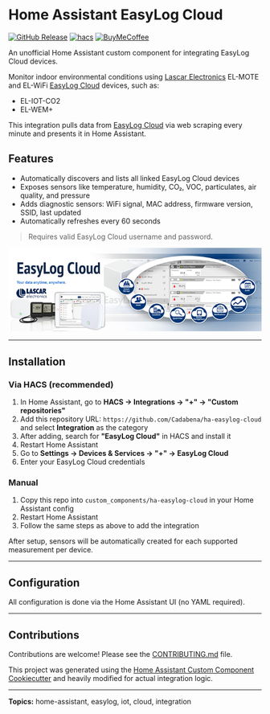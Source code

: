 # Home Assistant EasyLog Cloud

[![GitHub Release][releases-shield]][releases]
[![hacs][hacsbadge]][hacs]
[![BuyMeCoffee][buymecoffeebadge]][buymecoffee]

An unofficial Home Assistant custom component for integrating EasyLog Cloud devices.

Monitor indoor environmental conditions using [Lascar Electronics](https://lascarelectronics.com/) EL-MOTE and EL-WiFi [EasyLog Cloud](https://lascarelectronics.com/software/easylog-software/easylog-cloud/) devices, such as:

- EL-IOT-CO2
- EL-WEM+

This integration pulls data from [EasyLog Cloud](https://easylogcloud.com) via web scraping every minute and presents it in Home Assistant.

## Features

- Automatically discovers and lists all linked EasyLog Cloud devices
- Exposes sensors like temperature, humidity, CO₂, VOC, particulates, air quality, and pressure
- Adds diagnostic sensors: WiFi signal, MAC address, firmware version, SSID, last updated
- Automatically refreshes every 60 seconds

> Requires valid EasyLog Cloud username and password.

![easylogcloud](easylogcloud.jpg)

---

## Installation

### Via HACS (recommended)

1. In Home Assistant, go to **HACS → Integrations → "+" → "Custom repositories"**
2. Add this repository URL: `https://github.com/Cadabena/ha-easylog-cloud` and select **Integration** as the category
3. After adding, search for **"EasyLog Cloud"** in HACS and install it
4. Restart Home Assistant
5. Go to **Settings → Devices & Services → "+" → EasyLog Cloud**
6. Enter your EasyLog Cloud credentials

### Manual

1. Copy this repo into `custom_components/ha-easylog-cloud` in your Home Assistant config
2. Restart Home Assistant
3. Follow the same steps as above to add the integration

After setup, sensors will be automatically created for each supported measurement per device.

---

## Configuration

All configuration is done via the Home Assistant UI (no YAML required).

---

## Contributions

Contributions are welcome! Please see the [CONTRIBUTING.md](CONTRIBUTING.md) file.

This project was generated using the [Home Assistant Custom Component Cookiecutter](https://github.com/oncleben31/cookiecutter-homeassistant-custom-component) and heavily modified for actual integration logic.

---

[integration_blueprint]: https://github.com/custom-components/integration_blueprint
[black]: https://github.com/psf/black
[black-shield]: https://img.shields.io/badge/code%20style-black-000000.svg?style=for-the-badge
[buymecoffee]: https://www.buymeacoffee.com/Cadabena
[buymecoffeebadge]: https://img.shields.io/badge/buy%20me%20a%20coffee-donate-yellow.svg?style=for-the-badge
[commits-shield]: https://img.shields.io/github/commit-activity/y/Cadabena/ha-easylog-cloud.svg?style=for-the-badge
[commits]: https://github.com/Cadabena/ha-easylog-cloud/commits/main
[hacs]: https://hacs.xyz
[hacsbadge]: https://img.shields.io/badge/HACS-Custom-orange.svg?style=for-the-badge
[license-shield]: https://img.shields.io/github/license/Cadabena/ha-easylog-cloud.svg?style=for-the-badge
[releases-shield]: https://img.shields.io/github/release/Cadabena/ha-easylog-cloud.svg?style=for-the-badge
[releases]: https://github.com/Cadabena/ha-easylog-cloud/releases

**Topics:** home-assistant, easylog, iot, cloud, integration

